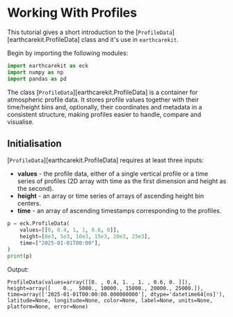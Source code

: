 # Working With Profiles

This tutorial gives a short introduction to the [`ProfileData`][earthcarekit.ProfileData] class and it's use in `earthcarekit`.

Begin by importing the following modules:

```python
import earthcarekit as eck
import numpy as np
import pandas as pd
```

The class [`ProfileData`][earthcarekit.ProfileData] is a container for atmospheric profile data.
It stores profile values together with their time/height bins and, optionally, their coordinates and metadata in a consistent structure, making profiles easier to handle, compare and visualise.

## Initialisation

[`ProfileData`][earthcarekit.ProfileData] requires at least three inputs:

- **values** - the profile data, either of a single vertical profile or a time series of profiles (2D array with time as the first dimension and height as the second).
- **height** - an array or time series of arrays of ascending height bin centers.
- **time** - an array of ascending timestamps corresponding to the profiles.

```python
p = eck.ProfileData(
    values=[[0, 0.4, 1, 1, 0.6, 0]],
    height=[0e3, 5e3, 10e3, 15e3, 20e3, 25e3],
    time=["2025-01-01T00:00"],
)
print(p)
```

Output:
```
ProfileData(values=array([[0. , 0.4, 1. , 1. , 0.6, 0. ]]), height=array([    0.,  5000., 10000., 15000., 20000., 25000.]), time=array(['2025-01-01T00:00:00.000000000'], dtype='datetime64[ns]'), latitude=None, longitude=None, color=None, label=None, units=None, platform=None, error=None)
```